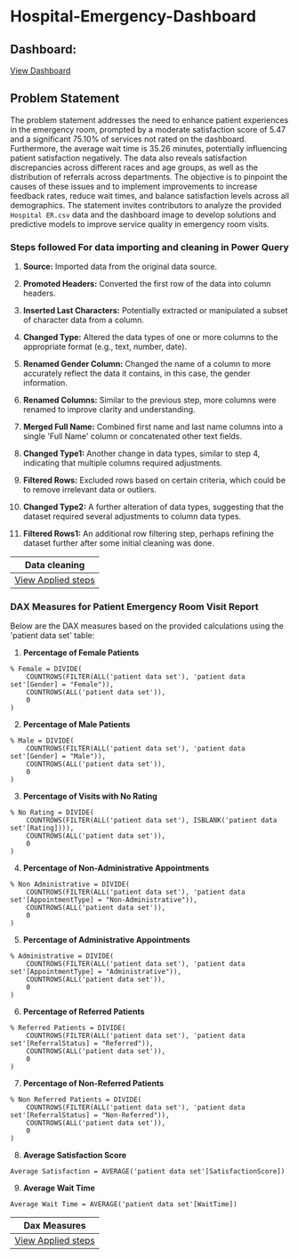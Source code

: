 # Hospital-Emergency-Dashboard


## Dashboard: 
[View Dashboard](https://app.powerbi.com/links/HH5SA-6EjJ?ctid=5781ca16-51a6-4e98-9be9-dc2b9d03b82d&pbi_source=linkShare)

## Problem Statement

The problem statement addresses the need to enhance patient experiences in the emergency room, prompted by a moderate satisfaction score of 5.47 and a significant 75.10% of services not rated on the dashboard. Furthermore, the average wait time is 35.26 minutes, potentially influencing patient satisfaction negatively. The data also reveals satisfaction discrepancies across different races and age groups, as well as the distribution of referrals across departments. The objective is to pinpoint the causes of these issues and to implement improvements to increase feedback rates, reduce wait times, and balance satisfaction levels across all demographics. The statement invites contributors to analyze the provided `Hospital ER.csv` data and the dashboard image to develop solutions and predictive models to improve service quality in emergency room visits.


### Steps followed For data importing and cleaning in Power Query


1. **Source:** Imported data from the original data source.

2. **Promoted Headers:** Converted the first row of the data into column headers.

3. **Inserted Last Characters:** Potentially extracted or manipulated a subset of character data from a column.

4. **Changed Type:** Altered the data types of one or more columns to the appropriate format (e.g., text, number, date).

5. **Renamed Gender Column:** Changed the name of a column to more accurately reflect the data it contains, in this case, the gender information.

6. **Renamed Columns:** Similar to the previous step, more columns were renamed to improve clarity and understanding.

7. **Merged Full Name:** Combined first name and last name columns into a single 'Full Name' column or concatenated other text fields.

8. **Changed Type1:** Another change in data types, similar to step 4, indicating that multiple columns required adjustments.

9. **Filtered Rows:** Excluded rows based on certain criteria, which could be to remove irrelevant data or outliers.

10. **Changed Type2:** A further alteration of data types, suggesting that the dataset required several adjustments to column data types.

11. **Filtered Rows1:** An additional row filtering step, perhaps refining the dataset further after some initial cleaning was done.






| Data cleaning |
| ----------- |
|[View Applied steps](Applied_steps.png)|




### DAX Measures for Patient Emergency Room Visit Report

Below are the DAX measures based on the provided calculations using the 'patient data set' table:

1. **Percentage of Female Patients**
```dax
% Female = DIVIDE(
    COUNTROWS(FILTER(ALL('patient data set'), 'patient data set'[Gender] = "Female")),
    COUNTROWS(ALL('patient data set')),
    0
)
```

2. **Percentage of Male Patients**
```dax
% Male = DIVIDE(
    COUNTROWS(FILTER(ALL('patient data set'), 'patient data set'[Gender] = "Male")),
    COUNTROWS(ALL('patient data set')),
    0
)
```

3. **Percentage of Visits with No Rating**
```dax
% No Rating = DIVIDE(
    COUNTROWS(FILTER(ALL('patient data set'), ISBLANK('patient data set'[Rating]))),
    COUNTROWS(ALL('patient data set')),
    0
)
```

4. **Percentage of Non-Administrative Appointments**
```dax
% Non Administrative = DIVIDE(
    COUNTROWS(FILTER(ALL('patient data set'), 'patient data set'[AppointmentType] = "Non-Administrative")),
    COUNTROWS(ALL('patient data set')),
    0
)
```

5. **Percentage of Administrative Appointments**
```dax
% Administrative = DIVIDE(
    COUNTROWS(FILTER(ALL('patient data set'), 'patient data set'[AppointmentType] = "Administrative")),
    COUNTROWS(ALL('patient data set')),
    0
)
```

6. **Percentage of Referred Patients**
```dax
% Referred Patients = DIVIDE(
    COUNTROWS(FILTER(ALL('patient data set'), 'patient data set'[ReferralStatus] = "Referred")),
    COUNTROWS(ALL('patient data set')),
    0
)
```

7. **Percentage of Non-Referred Patients**
```dax
% Non Referred Patients = DIVIDE(
    COUNTROWS(FILTER(ALL('patient data set'), 'patient data set'[ReferralStatus] = "Non-Referred")),
    COUNTROWS(ALL('patient data set')),
    0
)
```

8. **Average Satisfaction Score**
```dax
Average Satisfaction = AVERAGE('patient data set'[SatisfactionScore])
```

9. **Average Wait Time**
```dax
Average Wait Time = AVERAGE('patient data set'[WaitTime])
```


| Dax Measures |
| ----------- |
|[View Applied steps](Calculations_HR.png)|
